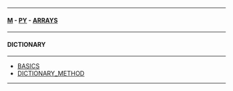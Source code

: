 
---

#### [M](https://github.com/ttltrk/TTT/blob/master/menu.md) - [PY](https://github.com/ttltrk/TTT/blob/master/PY/PY.md) - [ARRAYS](https://github.com/ttltrk/TTT/blob/master/PY/ARRAYS/DICT.md)

---

#### DICTIONARY

---

* [BASICS]()
* [DICTIONARY_METHOD](https://github.com/ttltrk/TTT/blob/master/PY/ARRAYS/DICT/DICT_METH/DICT_METH.md)

---
